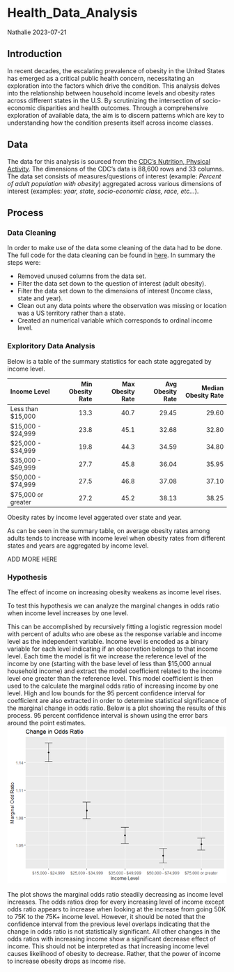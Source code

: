 Health_Data_Analysis
================
Nathalie
2023-07-21

## Introduction

In recent decades, the escalating prevalence of obesity in the United
States has emerged as a critical public health concern, necessitating an
exploration into the factors which drive the condition. This analysis
delves into the relationship between household income levels and obesity
rates across different states in the U.S. By scrutinizing the
intersection of socio-economic disparities and health outcomes. Through
a comprehensive exploration of available data, the aim is to discern
patterns which are key to understanding how the condition presents
itself across income classes.

## Data

The data for this analysis is sourced from the [CDC’s Nutrition,
Physical
Activity](https://data.cdc.gov/Nutrition-Physical-Activity-and-Obesity/Nutrition-Physical-Activity-and-Obesity-Behavioral/hn4x-zwk7).
The dimensions of the CDC’s data is 88,600 rows and 33 columns. The data
set consists of measures/questions of interest (example: *Percent of
adult population with obesity*) aggregated across various dimensions of
interest (examples: *year, state, socio-economic class, race, etc…*).

## Process

### Data Cleaning

In order to make use of the data some cleaning of the data had to be
done. The full code for the data cleaning can be found in
[here](./Scripts/data_cleaning.R). In summary the steps were:

- Removed unused columns from the data set.
- Filter the data set down to the question of interest (adult obesity).
- Filter the data set down to the dimensions of interest (Income class,
  state and year).
- Clean out any data points where the observation was missing or
  location was a US territory rather than a state.
- Created an numerical variable which corresponds to ordinal income
  level.

### Exploritory Data Analysis

Below is a table of the summary statistics for each state aggregated by
income level.

| Income Level        | Min Obesity Rate | Max Obesity Rate | Avg Obesity Rate | Median Obesity Rate |
|:--------------------|-----------------:|-----------------:|-----------------:|--------------------:|
| Less than \$15,000  |             13.3 |             40.7 |            29.45 |               29.60 |
| \$15,000 - \$24,999 |             23.8 |             45.1 |            32.68 |               32.80 |
| \$25,000 - \$34,999 |             19.8 |             44.3 |            34.59 |               34.80 |
| \$35,000 - \$49,999 |             27.7 |             45.8 |            36.04 |               35.95 |
| \$50,000 - \$74,999 |             27.5 |             46.8 |            37.08 |               37.10 |
| \$75,000 or greater |             27.2 |             45.2 |            38.13 |               38.25 |

Obesity rates by income level aggerated over state and year.

As can be seen in the summary table, on average obesity rates among
adults tends to increase with income level when obesity rates from
different states and years are aggregated by income level.

ADD MORE HERE

### Hypothesis

The effect of income on increasing obesity weakens as income level
rises.

To test this hypothesis we can analyze the marginal changes in odds
ratio when income level increases by one level.

This can be accomplished by recursively fitting a logistic regression
model with percent of adults who are obese as the response variable and
income level as the independent variable. Income level is encoded as a
binary variable for each level indicating if an observation belongs to
that income level. Each time the model is fit we increase the reference
level of the income by one (starting with the base level of less than
\$15,000 annual household income) and extract the model coefficient
related to the income level one greater than the reference level. This
model coefficient is then used to the calculate the marginal odds ratio
of increasing income by one level. High and low bounds for the 95
percent confidence interval for coefficient are also extracted in order
to determine statistical significance of the marginal change in odds
ratio. Below is a plot showing the results of this process. 95 percent
confidence interval is shown using the error bars around the point
estimates. ![](README_files/figure-gfm/marginal%20change-1.png)<!-- -->

The plot shows the marginal odds ratio steadily decreasing as income
level increases. The odds ratios drop for every increasing level of
income except odds ratio appears to increase when looking at the
increase from going 50K to 75K to the 75K+ income level. However, it
should be noted that the confidence interval from the previous level
overlaps indicating that the change in odds ratio is not statistically
significant. All other changes in the odds ratios with increasing income
show a significant decrease effect of income. This should not be
interpreted as that increasing income level causes likelihood of obesity
to decrease. Rather, that the power of income to increase obesity drops
as income rise.

